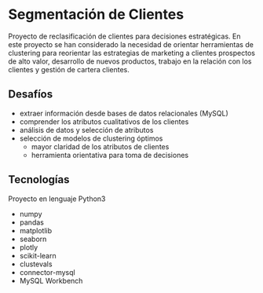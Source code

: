 # Segmentación de Clientes

Proyecto de reclasificación de clientes para decisiones estratégicas.
En este proyecto se han considerado la necesidad de orientar herramientas de clustering para reorientar las estrategias de marketing a
clientes prospectos de alto valor, desarrollo de nuevos productos, trabajo en la relación con los clientes y gestión de cartera clientes.

## Desafíos
* extraer información desde bases de datos relacionales (MySQL)
* comprender los atributos cualitativos de los clientes
* análisis de datos y selección de atributos
* selección de modelos de clustering óptimos
  * mayor claridad de los atributos de clientes
  * herramienta orientativa para toma de decisiones

 ## Tecnologías

 Proyecto en lenguaje Python3
 * numpy
 * pandas
 * matplotlib
 * seaborn
 * plotly
 * scikit-learn
 * clustevals
 * connector-mysql
 * MySQL Workbench
